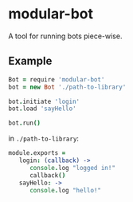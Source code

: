 # modular-bot
A tool for running bots piece-wise.

## Example

```coffeescript
Bot = require 'modular-bot'
bot = new Bot './path-to-library'

bot.initiate 'login'
bot.load 'sayHello'

bot.run()
```

in `./path-to-library`:

```coffeescript
module.exports =
   login: (callback) ->
      console.log "logged in!"
      callback()
   sayHello: ->
      console.log "hello!"
```

